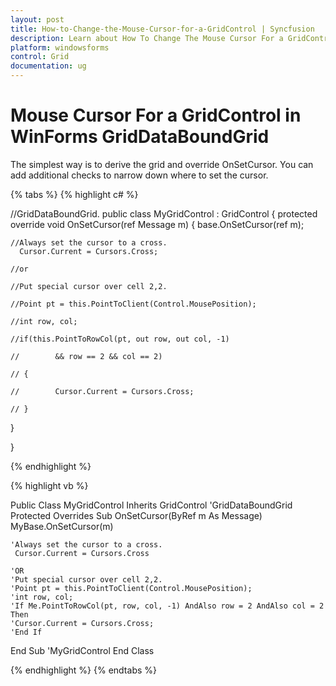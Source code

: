 ```yaml
---
layout: post
title: How-to-Change-the-Mouse-Cursor-for-a-GridControl | Syncfusion
description: Learn about How To Change The Mouse Cursor For a GridControl support in Syncfusion Windows Forms GridDataBoundGrid(Classic) control and more details.
platform: windowsforms
control: Grid
documentation: ug
---
```


# Mouse Cursor For a GridControl in WinForms GridDataBoundGrid

The simplest way is to derive the grid and override OnSetCursor. You can add additional checks to narrow down where to set the cursor.

{% tabs %}
{% highlight c# %}

//GridDataBoundGrid.
public class MyGridControl : GridControl 
{
  protected override void OnSetCursor(ref Message m)
  {
      base.OnSetCursor(ref m);

	//Always set the cursor to a cross.
      Cursor.Current = Cursors.Cross;

	//or
	
	//Put special cursor over cell 2,2.
	
	//Point pt = this.PointToClient(Control.MousePosition);
	
	//int row, col;
	
	//if(this.PointToRowCol(pt, out row, out col, -1)
	
	//        && row == 2 && col == 2)
	
	// {
	
	//        Cursor.Current = Cursors.Cross;
	
	// }

  }

}


{% endhighlight %}

{% highlight vb %}

Public Class MyGridControl
    Inherits GridControl 'GridDataBoundGrid
    Protected Overrides Sub OnSetCursor(ByRef m As Message)
    MyBase.OnSetCursor(m)
   
	'Always set the cursor to a cross.
     Cursor.Current = Cursors.Cross

	'OR
	'Put special cursor over cell 2,2.
	'Point pt = this.PointToClient(Control.MousePosition);
	'int row, col;
	'If Me.PointToRowCol(pt, row, col, -1) AndAlso row = 2 AndAlso col = 2 Then
    'Cursor.Current = Cursors.Cross;
	'End If
End Sub 
'MyGridControl 
End Class 


{% endhighlight %}
{% endtabs %}
